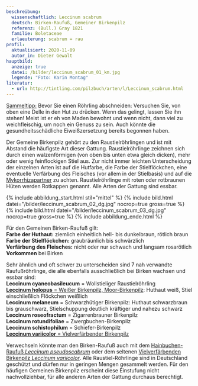```yaml
---
beschreibung:
  wissenschaftlich: Leccinum scabrum
  deutsch: Birken-Raufuß, Gemeiner Birkenpilz
  referenz: (Bull.) Gray 1821
  familie: Boletaceae
  erlaeuterung: scabrum = rau
profil:
  aktualisiert: 2020-11-09
  autor_in: Dieter Gewalt
hauptbild:
  anzeige: true
  datei: /bilder/leccinum_scabrum_01_km.jpg
  legende: "Foto: Karin Montag"
literatur:
  - url: http://tintling.com/pilzbuch/arten/l/Leccinum_scabrum.html
---
```

<ins>Sammeltipp:</ins> Bevor Sie einen Röhrling abschneiden: Versuchen Sie, von oben eine Delle in den Hut zu drücken. Wenn das gelingt, lassen Sie ihn stehen! Meist ist er eh von Maden bewohnt und wenn nicht, dann viel zu weichfleischig, um noch ein Genuss zu sein. Auch könnte die gesundheitsschädliche Eiweißzersetzung bereits begonnen haben.

Der Gemeine Birkenpilz gehört zu den Raustielröhrlingen und ist mit Abstand die häufigste Art dieser Gattung. Raustielröhrlinge zeichnen sich durch einen walzenförmigen (von oben bis unten etwa gleich dicken), mehr oder wenig feinflockigen Stiel aus. Zur nicht immer leichten Unterscheidung der einzelnen Arten ist auf die Hutfarbe, die Farbe der Stielflöckchen, eine eventuelle Verfärbung des Fleisches (vor allem in der Stielbasis) und auf die [Mykorrhizapartner](Mykorrhiza "Glossar") zu achten. Raustielröhrlinge mit roten oder rotbraunen Hüten werden Rotkappen genannt. Alle Arten der Gattung sind essbar.

{% include abbildung_start.html stil="mittel" %}
{% include bild.html datei="/bilder/leccinum_scabrum_02_dg.jpg" nocrop=true gross=true %}
{% include bild.html datei="/bilder/leccinum_scabrum_03_dg.jpg" nocrop=true gross=true %}
{% include abbildung_ende.html %}

Für den Gemeinen Birken-Raufuß gilt:\
**Farbe der Huthaut:** ziemlich einheitlich hell- bis dunkelbraun, rötlich braun\
**Farbe der Stielflöckchen:** graubräunlich bis schwärzlich\
**Verfärbung des Fleisches:** nicht oder nur schwach und langsam rosarötlich\
**Vorkommen** bei Birken

Sehr ähnlich und oft schwer zu unterscheiden sind 7 nah verwandte Raufußröhrlinge, die alle ebenfalls ausschließlich bei Birken wachsen und essbar sind:  
**Leccinum cyaneobasileucum** = Wollstieliger Raustielröhrling  
[**Leccinum holopus** = Weißer Birkenpilz, Moor-Birkenpilz](/pilze/leccinum-holopus-moor-birkenpilz-weißer-birkenpilz): Huthaut weiß, Stiel einschließlich Flöckchen weißlich  
**Leccinum melaneum** = Schwarzhütiger Birkenpilz: Huthaut schwarzbraun bis grauschwarz, Stielschuppung deutlich kräftiger und nahezu schwarz  
**Leccinum roseofractum** = Zigarrenbrauner Birkenpilz  
**Leccinum rotundifoliae** = Zwergbuchen-Birkenpilz  
**Leccinum schistophilum** = Schiefer-Birkenpilz  
[**Leccinum variicolor** = Vielverfärbender Birkenpilz](/pilze/leccinum-variicolor-vielverfärbender-birkenpilz)

Verwechseln könnte man den Birken-Raufuß auch mit dem [Hainbuchen-Raufuß *Leccinum pseudoscabrum*](/pilze/leccinum-pseudoscabrum-hainbuchenraufuß) oder dem seltenen [Vielverfärbenden Birkenpilz *Leccinum variicolor*](/pilze/leccinum-variicolor-vielverfärbender-birkenpilz). Alle Raustiel-Röhrlinge sind in Deutschland geschützt und dürfen nur in geringen Mengen gesammelt werden. Für den häufigen Gemeinen Birkenpilz erscheint diese Einstufung nicht nachvollziehbar, für alle anderen Arten der Gattung durchaus berechtigt.